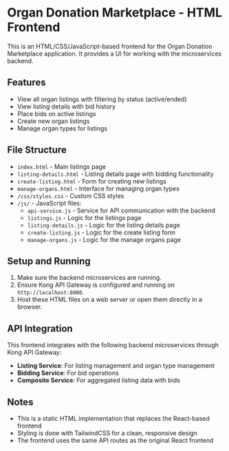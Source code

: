 # Organ Donation Marketplace - HTML Frontend

This is an HTML/CSS/JavaScript-based frontend for the Organ Donation Marketplace application. It provides a UI for working with the microservices backend.

## Features

- View all organ listings with filtering by status (active/ended)
- View listing details with bid history
- Place bids on active listings
- Create new organ listings
- Manage organ types for listings

## File Structure

- `index.html` - Main listings page
- `listing-details.html` - Listing details page with bidding functionality
- `create-listing.html` - Form for creating new listings
- `manage-organs.html` - Interface for managing organ types
- `/css/styles.css` - Custom CSS styles
- `/js/` - JavaScript files:
  - `api-service.js` - Service for API communication with the backend
  - `listings.js` - Logic for the listings page
  - `listing-details.js` - Logic for the listing details page
  - `create-listing.js` - Logic for the create listing form
  - `manage-organs.js` - Logic for the manage organs page

## Setup and Running

1. Make sure the backend microservices are running.
2. Ensure Kong API Gateway is configured and running on `http://localhost:8000`.
3. Host these HTML files on a web server or open them directly in a browser.

## API Integration

This frontend integrates with the following backend microservices through Kong API Gateway:

- **Listing Service**: For listing management and organ type management
- **Bidding Service**: For bid operations
- **Composite Service**: For aggregated listing data with bids

## Notes

- This is a static HTML implementation that replaces the React-based frontend
- Styling is done with TailwindCSS for a clean, responsive design
- The frontend uses the same API routes as the original React frontend 